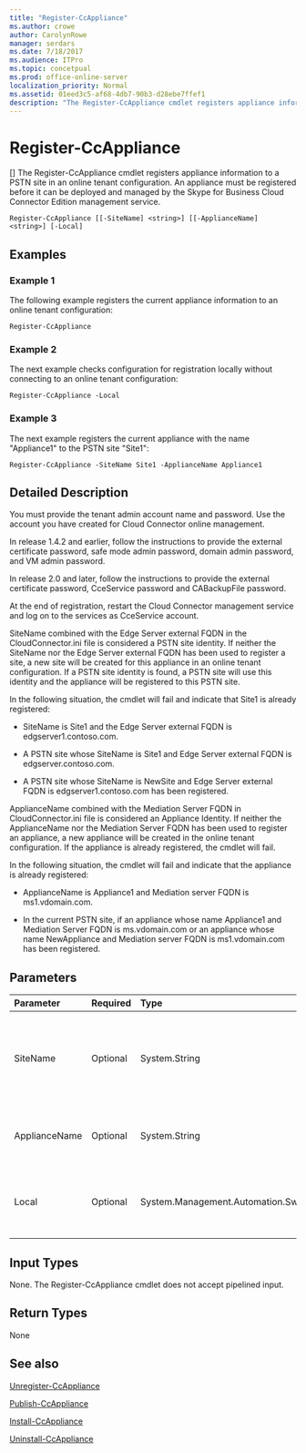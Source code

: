 ```yaml
---
title: "Register-CcAppliance"
ms.author: crowe
author: CarolynRowe
manager: serdars
ms.date: 7/18/2017
ms.audience: ITPro
ms.topic: concetpual
ms.prod: office-online-server
localization_priority: Normal
ms.assetid: 01eed3c5-af68-4db7-90b3-d28ebe7ffef1
description: "The Register-CcAppliance cmdlet registers appliance information to a PSTN site in an online tenant configuration. An appliance must be registered before it can be deployed and managed by the Skype for Business Cloud Connector Edition management service."
---
```


# Register-CcAppliance
[]
The Register-CcAppliance cmdlet registers appliance information to a PSTN site in an online tenant configuration. An appliance must be registered before it can be deployed and managed by the Skype for Business Cloud Connector Edition management service.
  
```
Register-CcAppliance [[-SiteName] <string>] [[-ApplianceName] <string>] [-Local]
```

## Examples
<a name="Examples"> </a>

### Example 1

The following example registers the current appliance information to an online tenant configuration:
  
```
Register-CcAppliance
```

### Example 2

The next example checks configuration for registration locally without connecting to an online tenant configuration:
  
```
Register-CcAppliance -Local
```

### Example 3

The next example registers the current appliance with the name "Appliance1" to the PSTN site "Site1":
  
```
Register-CcAppliance -SiteName Site1 -ApplianceName Appliance1
```

## Detailed Description
<a name="DetailedDescription"> </a>

You must provide the tenant admin account name and password. Use the account you have created for Cloud Connector online management. 
  
In release 1.4.2 and earlier, follow the instructions to provide the external certificate password, safe mode admin password, domain admin password, and VM admin password. 
  
In release 2.0 and later, follow the instructions to provide the external certificate password, CceService password and CABackupFile password.
  
At the end of registration, restart the Cloud Connector management service and log on to the services as CceService account.
  
SiteName combined with the Edge Server external FQDN in the CloudConnector.ini file is considered a PSTN site identity. If neither the SiteName nor the Edge Server external FQDN has been used to register a site, a new site will be created for this appliance in an online tenant configuration. If a PSTN site identity is found, a PSTN site will use this identity and the appliance will be registered to this PSTN site. 
  
In the following situation, the cmdlet will fail and indicate that Site1 is already registered: 
  
- SiteName is Site1 and the Edge Server external FQDN is edgserver1.contoso.com. 
    
- A PSTN site whose SiteName is Site1 and Edge Server external FQDN is edgserver.contoso.com.
    
- A PSTN site whose SiteName is NewSite and Edge Server external FQDN is edgserver1.contoso.com has been registered. 
    
ApplianceName combined with the Mediation Server FQDN in CloudConnector.ini file is considered an Appliance Identity. If neither the ApplianceName nor the Mediation Server FQDN has been used to register an appliance, a new appliance will be created in the online tenant configuration. If the appliance is already registered, the cmdlet will fail.
  
In the following situation, the cmdlet will fail and indicate that the appliance is already registered: 
  
- ApplianceName is Appliance1 and Mediation server FQDN is ms1.vdomain.com.
    
- In the current PSTN site, if an appliance whose name Appliance1 and Mediation Server FQDN is ms.vdomain.com or an appliance whose name NewAppliance and Mediation server FQDN is ms1.vdomain.com has been registered.
    
## Parameters
<a name="DetailedDescription"> </a>

|**Parameter**|**Required**|**Type**|**Description**|
|:-----|:-----|:-----|:-----|
|SiteName  <br/> |Optional  <br/> |System.String  <br/> |PSTN site name to which the appliance is registered. Default value is SiteName value in the CloudConnector.ini file.  <br/> |
|ApplianceName  <br/> |Optional  <br/> |System.String  <br/> |Name of the current appliance. Default value is the computer name of the host server.  <br/> |
|Local  <br/> |Optional  <br/> |System.Management.Automation.SwitchParameter  <br/> |Check configurations for registration locally without connecting to online tenant configuration.  <br/> |
   
## Input Types
<a name="InputTypes"> </a>

None. The Register-CcAppliance cmdlet does not accept pipelined input.
  
## Return Types
<a name="ReturnTypes"> </a>

None
  
## See also
<a name="ReturnTypes"> </a>

[Unregister-CcAppliance](unregister-ccappliance.md)
  
[Publish-CcAppliance](publish-ccappliance.md)
  
[Install-CcAppliance](install-ccappliance.md)
  
[Uninstall-CcAppliance](uninstall-ccappliance.md)
  

